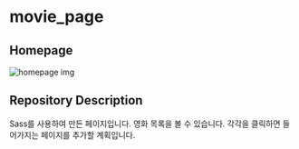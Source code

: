 # movie_page

## Homepage

<img src="./images/homepage.png" alt="homepage img"></img>

## Repository Description

Sass를 사용하여 만든 페이지입니다. 영화 목록을 볼 수 있습니다. 각각을 클릭하면 들어가지는 페이지를 추가할 계획입니다.
